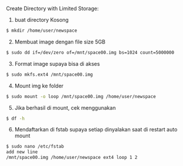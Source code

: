 Create Directory with Limited Storage:
1. buat directory Kosong
```bash
$ mkdir /home/user/newspace
```

2. Membuat image dengan file size 5GB
```bash
$ sudo dd if=/dev/zero of=/mnt/space00.img bs=1024 count=5000000
```

3. Format image supaya bisa di akses
```bash
$ sudo mkfs.ext4 /mnt/space00.img
```

4. Mount img ke folder
```bash
$ sudo mount -o loop /mnt/space00.img /home/user/newspace
```

5. Jika berhasil di mount, cek menggunakan
```bash
$ df -h
```

6. Mendaftarkan di fstab supaya setiap dinyalakan saat di restart auto mount
```bash
$ sudo nano /etc/fstab
add new line
/mnt/space00.img /home/user/newspace ext4 loop 1 2
```